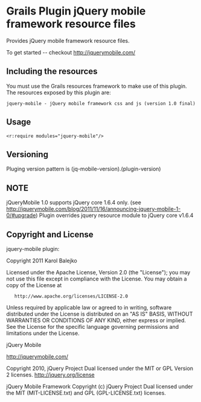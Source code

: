 Grails Plugin jQuery mobile framework resource files
====================================================

Provides jQuery mobile framework resource files.

To get started -- checkout http://jquerymobile.com/

Including the resources
------------------------

You must use the Grails resources framework to make use of this plugin. The resources exposed by this plugin are:

    jquery-mobile - jQuery mobile framework css and js (version 1.0 final)

Usage
-----

    <r:require modules="jquery-mobile"/>
    
Versioning
----------

Pluging version pattern is (jq-mobile-version).(plugin-version)


NOTE
----

jQueryMobile 1.0 supports jQuery core 1.6.4 only.
(see http://jquerymobile.com/blog/2011/11/16/announcing-jquery-mobile-1-0/#upgrade)
Plugin overrides jquery resource module to jQuery core v1.6.4


Copyright and License
---------------------

jquery-mobile plugin:

   Copyright 2011 Karol Balejko

   Licensed under the Apache License, Version 2.0 (the "License");
   you may not use this file except in compliance with the License.
   You may obtain a copy of the License at

       http://www.apache.org/licenses/LICENSE-2.0

   Unless required by applicable law or agreed to in writing, software
   distributed under the License is distributed on an "AS IS" BASIS,
   WITHOUT WARRANTIES OR CONDITIONS OF ANY KIND, either express or implied.
   See the License for the specific language governing permissions and
   limitations under the License.


jQuery Mobile

 http://jquerymobile.com/

 Copyright 2010, jQuery Project
 Dual licensed under the MIT or GPL Version 2 licenses.
 http://jquery.org/license

 jQuery Mobile Framework
 Copyright (c) jQuery Project
 Dual licensed under the MIT (MIT-LICENSE.txt) and GPL (GPL-LICENSE.txt) licenses.
